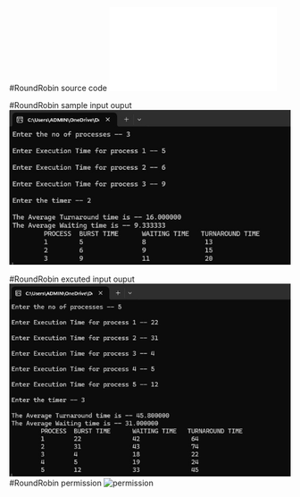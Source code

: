 #RoundRobin source code
![program file](roundrobin_582.c)

#RoundRobin sample input ouput
![TestedOutput](roundrobin_io_582.jpeg)

#RoundRobin excuted input ouput
![program output](roundrobin_eo_582.jpeg)
#RoundRobin permission
![permission](premission_582.jpeg)
